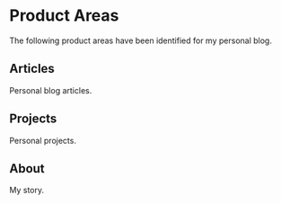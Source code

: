 # Product Areas

The following product areas have been identified for my personal blog.

## Articles

Personal blog articles.

## Projects

Personal projects.

## About

My story.
